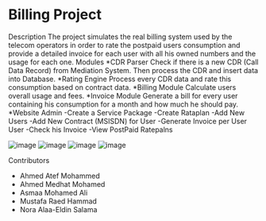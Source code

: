 <h1>Billing Project</h1>
Description
The project simulates the real billing system used by the telecom operators in order to rate the postpaid users consumption and provide a detailed invoice for each user with all his owned numbers and the usage for each one.
Modules
*CDR Parser
Check if there is a new CDR (Call Data Record) from Mediation System. Then process the CDR and insert data into Database.
*Rating Engine
 Process every CDR data and rate this consumption based on contract data.
*Billing Module
Calculate users overall usage and fees.
*Invoice Module
Generate a bill for every user containing his consumption for a month and how much he should pay.
*Website
Admin
   -Create a Service Package
   -Create Rataplan
   -Add New Users
    -Add New Contract (MSISDN) for User
    -Generate Invoice per User
User
   -Check his Invoice
   -View PostPaid Ratepalns
   
   ![image](https://user-images.githubusercontent.com/52509314/168492261-dd90f643-16c0-4494-9dba-1ea915682f2b.png)
   ![image](https://user-images.githubusercontent.com/52509314/168492267-9d11b7b3-0851-480c-b051-c539ece98b19.png)
   ![image](https://user-images.githubusercontent.com/52509314/168492276-4658bd83-6eff-4bbd-9306-44ab8da71482.png)
   ![image](https://user-images.githubusercontent.com/52509314/168492282-701f6cb4-6e6b-4708-ae24-345cbd684f98.png)


Contributors
-	Ahmed Atef Mohammed 
-	Ahmed Medhat Mohamed
-	Asmaa Mohamed Ali
-	Mustafa Raed Hammad
-	Nora Alaa-Eldin Salama
